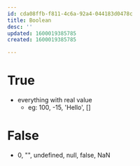 ```yaml
---
id: cda08ffb-f811-4c6a-92a4-044183d0478c
title: Boolean
desc: ''
updated: 1600019385785
created: 1600019385785

---
```


# True
- everything with real value
    - eg: 100, -15, 'Hello', []

# False
- 0, "", undefined, null, false, NaN

